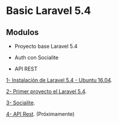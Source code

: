 # Basic Laravel 5.4

## Modulos

- Proyecto base Laravel 5.4

- Auth con Socialite

- API REST

[1- Instalación de Laravel 5.4 - Ubuntu 16.04](https://docs.google.com/document/d/1-zoJs-QcDoNLh7HtjK6TyEdxAoVShLjbhxlFH7SE0Yk/edit?usp=sharing).

[2- Primer proyecto el Laravel 5.4](https://drive.google.com/open?id=1FMpNTQEHSvxiGL63WiSb7lZ3d9xtXGo6okYDsS1oCDk).

[3- Socialite](https://drive.google.com/open?id=1d4PGCdNJoGtJtx68pgovM6IR_O7Z_MPgnxAi3143k1g).

[4- API Rest](https://drive.google.com/open?id=1d4PGCdNJoGtJtx68pgovM6IR_O7Z_MPgnxAi3143k1g). (Próximamente)

